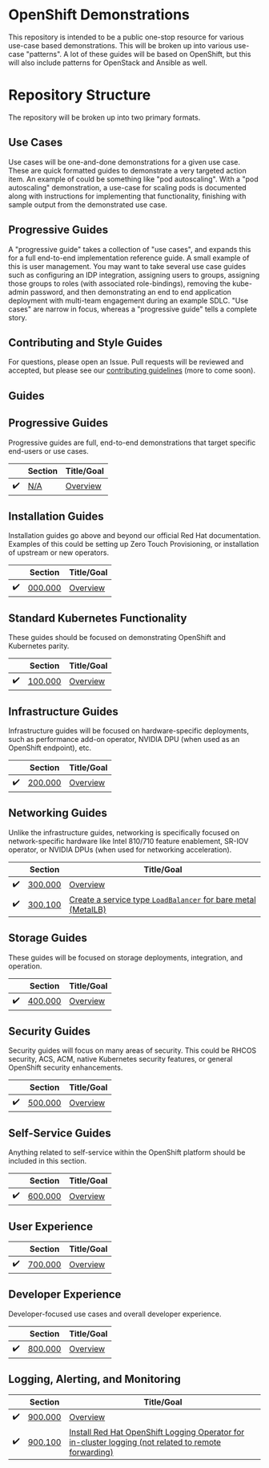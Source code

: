 # OpenShift Demonstrations
This repository is intended to be a public one-stop resource for various use-case based demonstrations. This will be broken up into various use-case "patterns". A lot of these guides will be based on OpenShift, but this will also include patterns for OpenStack and Ansible as well.

# Repository Structure
The repository will be broken up into two primary formats.

## Use Cases
Use cases will be one-and-done demonstrations for a given use case. These are quick formatted guides to demonstrate a very targeted action item. An example of could be something like "pod autoscaling". With a "pod autoscaling" demonstration, a use-case for scaling pods is documented along with instructions for implementing that functionality, finishing with sample output from the demonstrated use case.

## Progressive Guides
A "progressive guide" takes a collection of "use cases", and expands this for a full end-to-end implementation reference guide. A small example of this is user management. You may want to take several use case guides such as configuring an IDP integration, assigning users to groups, assigning those groups to roles (with associated role-bindings), removing the kube-admin password, and then demonstrating an end to end application deployment with multi-team engagement during an example SDLC. "Use cases" are narrow in focus, whereas a "progressive guide" tells a complete story.

## Contributing and Style Guides
For questions, please open an Issue. Pull requests will be reviewed and accepted, but please see our [contributing guidelines](./docs/CONTRIBUTING.md) (more to come soon).

## Guides

## Progressive Guides

Progressive guides are full, end-to-end demonstrations that target specific end-users or use cases.

|             |  Section    | Title/Goal  |
| ----------- | ----------- | ----------- |
| :heavy_check_mark: | [N/A](guides/README.md)             | [Overview](guides/README.md)            |

## Installation Guides

Installation guides go above and beyond our official Red Hat documentation. Examples of this could be setting up Zero Touch Provisioning, or installation of upstream or new operators.

|             |  Section    | Title/Goal  |
| ----------- | ----------- | ----------- |
| :heavy_check_mark: | [000.000](./000-installation/README.md)       | [Overview](./000-installation/README.md)       |

## Standard Kubernetes Functionality

These guides should be focused on demonstrating OpenShift and Kubernetes parity.

|             |  Section    | Title/Goal  |
| ----------- | ----------- | ----------- |
| :heavy_check_mark: | [100.000](./100-platform/README.md)   | [Overview](./100-platform/README.md)         |

## Infrastructure Guides

Infrastructure guides will be focused on hardware-specific deployments, such as performance add-on operator, NVIDIA DPU (when used as an OpenShift endpoint), etc.

|             |  Section    | Title/Goal  |
| ----------- | ----------- | ----------- |
| :heavy_check_mark: | [200.000](./200-infrastructure/README.md)          | [Overview](./200-infrastructure/README.md)        |

## Networking Guides

Unlike the infrastructure guides, networking is specifically focused on network-specific hardware like Intel 810/710 feature enablement, SR-IOV operator, or NVIDIA DPUs (when used for networking acceleration).

|             |  Section    | Title/Goal  |
| ----------- | ----------- | ----------- |
| :heavy_check_mark: | [300.000](./300-network/README.md)        | [Overview](./300-network/README.md)      |
| :heavy_check_mark: | [300.100](./300-network/README.md#300100 )        | [Create a service type `LoadBalancer` for bare metal  (MetalLB)](./300-network/README.md#300100 )      |

## Storage Guides

These guides will be focused on storage deployments, integration, and operation.

|             |  Section    | Title/Goal  |
| ----------- | ----------- | ----------- |
| :heavy_check_mark: | [400.000](./400-storage/README.md)        | [Overview](./400-storage/README.md)      |

## Security Guides

Security guides will focus on many areas of security. This could be RHCOS security, ACS, ACM, native Kubernetes security features, or general OpenShift security enhancements.

|             |  Section    | Title/Goal  |
| ----------- | ----------- | ----------- |
| :heavy_check_mark: | [500.000](./500-security/README.md)       | [Overview](./500-security/README.md)     |

## Self-Service Guides

Anything related to self-service within the OpenShift platform should be included in this section.

|             |  Section    | Title/Goal  |
| ----------- | ----------- | ----------- |
| :heavy_check_mark: | [600.000](./600-self-service/README.md)   | [Overview](./600-self-service/README.md) |

## User Experience

|             |  Section    | Title/Goal  |
| ----------- | ----------- | ----------- |
| :heavy_check_mark: | [700.000](./700-user/README.md)          | [Overview](./700-user/README.md)        |

## Developer Experience

Developer-focused use cases and overall developer experience.

|             |  Section    | Title/Goal  |
| ----------- | ----------- | ----------- |
| :heavy_check_mark: | [800.000](./800-developer/README.md)    | [Overview](./800-developer/README.md)    |

## Logging, Alerting, and Monitoring

|             |  Section    | Title/Goal  |
| ----------- | ----------- | ----------- |
| :heavy_check_mark: | [900.000](./900-lma/README.md)                | [Overview](./900-lma/README.md)           |
| :heavy_check_mark: | [900.100](./900-lma/README.md#900100 )        | [Install Red Hat OpenShift Logging Operator for in-cluster logging (not related to remote forwarding)](./900-lma/README.md#900100 )      |


